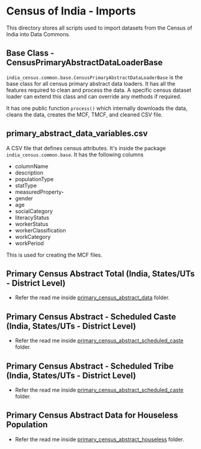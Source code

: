 # Census of India - Imports

This directory stores all scripts used to import datasets from the Census of India into Data Commons.

## Base Class - CensusPrimaryAbstractDataLoaderBase
`india_census.common.base.CensusPrimaryAbstractDataLoaderBase` is the base class for all census primary abstract data loaders. It has all the features required to clean and process the data. A specific census dataset loader can extend this class and can override any methods if required.

It has one public function `process()` which internally downloads the data, cleans the data, creates the MCF, TMCF, and cleaned CSV file.


## primary_abstract_data_variables.csv
A CSV file that defines census attributes. It's inside the package `india_census.common.base`. It has the following columns

- columnName
- description
- populationType
- statType
- measuredProperty- 
- gender
- age
- socialCategory 
- literacyStatus 
- workerStatus
- workerClassification
- workCategory
- workPeriod

This is used for creating the MCF files.

## Primary Census Abstract Total (India, States/UTs - District Level) 
- Refer the read me inside [primary_census_abstract_data](./primary_census_abstract_data/readme.md) folder.


## Primary Census Abstract - Scheduled Caste (India, States/UTs - District Level) 
- Refer the read me inside [primary_census_abstract_scheduled_caste](./primary_census_abstract_scheduled_caste/readme.md) folder.


## Primary Census Abstract - Scheduled Tribe (India, States/UTs - District Level) 
- Refer the read me inside [primary_census_abstract_scheduled_caste](./primary_census_abstract_scheduled_tribe/readme.md) folder.


## Primary Census Abstract Data for Houseless Population  
- Refer the read me inside [primary_census_abstract_houseless](./primary_census_abstract_houseless/readme.md) folder.